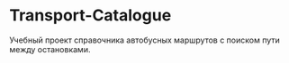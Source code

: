 # Transport-Catalogue
Учебный проект справочника автобусных маршрутов с поиском пути между остановками.
